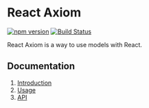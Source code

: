 # React Axiom

[![npm version](https://badge.fury.io/js/react-axiom.svg)](https://badge.fury.io/js/react-axiom) [![Build Status](https://travis-ci.org/wgoto/react-axiom.svg?branch=master)](https://travis-ci.org/wgoto/react-axiom)

React Axiom is a way to use models with React.

## Documentation

1. [Introduction](docs/introduction.md)
2. [Usage](docs/usage.md)
3. [API](docs/api.md)
